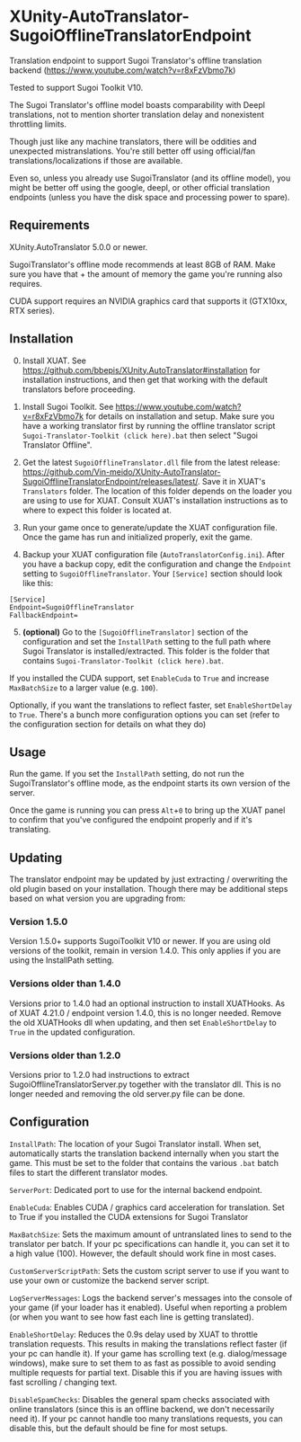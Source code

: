 # XUnity-AutoTranslator-SugoiOfflineTranslatorEndpoint

Translation endpoint to support Sugoi Translator's offline translation backend (https://www.youtube.com/watch?v=r8xFzVbmo7k)

Tested to support Sugoi Toolkit V10.

The Sugoi Translator's offline model boasts comparability with Deepl translations, not to mention shorter translation delay and nonexistent throttling limits.

Though just like any machine translators, there will be oddities and unexpected mistranslations. You're still better off using official/fan translations/localizations if those are available.

Even so, unless you already use SugoiTranslator (and its offline model), you might be better off using the google, deepl, or other official translation endpoints (unless you have the disk space and processing power to spare).


## Requirements

XUnity.AutoTranslator 5.0.0 or newer.

SugoiTranslator's offline mode recommends at least 8GB of RAM. Make sure you have that + the amount of memory the game you're running also requires.

CUDA support requires an NVIDIA graphics card that supports it (GTX10xx, RTX series).


## Installation

0. Install XUAT. See https://github.com/bbepis/XUnity.AutoTranslator#installation for installation instructions, and then get that working with the default translators before proceeding.

1. Install Sugoi Toolkit. See https://www.youtube.com/watch?v=r8xFzVbmo7k for details on installation and setup. Make sure you have a working translator first by running the offline translator script `Sugoi-Translator-Toolkit (click here).bat` then select "Sugoi Translator Offline".

2. Get the latest `SugoiOfflineTranslator.dll` file from the latest release: https://github.com/Vin-meido/XUnity-AutoTranslator-SugoiOfflineTranslatorEndpoint/releases/latest/. Save it in XUAT's `Translators` folder. The location of this folder depends on the loader you are using to use for XUAT. Consult XUAT's installation instructions as to where to expect this folder is located at.

3. Run your game once to generate/update the XUAT configuration file. Once the game has run and initialized properly, exit the game.

4. Backup your XUAT configuration file (`AutoTranslatorConfig.ini`). After you have a backup copy, edit the configuration and change the `Endpoint` setting to `SugoiOfflineTranslator`.  Your `[Service]` section should look like this:
```
[Service]
Endpoint=SugoiOfflineTranslator
FallbackEndpoint=
```

5. **(optional)** Go to the `[SugoiOfflineTranslator]` section of the configuration and set the `InstallPath` setting to the full path where Sugoi Translator is installed/extracted.  This folder is the folder that contains `Sugoi-Translator-Toolkit (click here).bat`.

If you installed the CUDA support, set `EnableCuda` to `True` and increase `MaxBatchSize` to a larger value (e.g. `100`).

Optionally, if you want the translations to reflect faster, set `EnableShortDelay` to `True`. There's a bunch more configuration options you can set (refer to the configuration section for details on what they do)


## Usage

Run the game. If you set the `InstallPath` setting, do not run the SugoiTranslator's offline mode, as the endpoint starts its own version of the server.

Once the game is running you can press `Alt`+`0` to bring up the XUAT panel to confirm that you've configured the endpoint properly and if it's translating.


## Updating

The translator endpoint may be updated by just extracting / overwriting the old plugin based on your installation. Though there may be additional steps based on what version you are upgrading from:

### Version 1.5.0

Version 1.5.0+ supports SugoiToolkit V10 or newer. If you are using old versions of the toolkit, remain in version 1.4.0. This only applies if you are using the InstallPath setting.

### Versions older than 1.4.0

Versions prior to 1.4.0 had an optional instruction to install XUATHooks. As of XUAT 4.21.0 / endpoint version 1.4.0, this is no longer needed. Remove the old XUATHooks dll when updating, and then set `EnableShortDelay` to `True` in the updated configuration.

### Versions older than 1.2.0

Versions prior to 1.2.0 had instructions to extract SugoiOfflineTranslatorServer.py together with the translator dll. This is no longer needed and removing the old server.py file can be done.


## Configuration

`InstallPath`: The location of your Sugoi Translator install. When set, automatically starts the translation backend internally when you start the game. This must be set to the folder that contains the various `.bat` batch files to start the different translator modes.

`ServerPort`: Dedicated port to use for the internal backend endpoint.

`EnableCuda`: Enables CUDA / graphics card acceleration for translation. Set to True if you installed the CUDA extensions for Sugoi Translator

`MaxBatchSize`: Sets the maximum amount of untranslated lines to send to the translator per batch. If your pc specifications can handle it, you can set it to a high value (100). However, the default should work fine in most cases.

`CustomServerScriptPath`: Sets the custom script server to use if you want to use your own or customize the backend server script.

`LogServerMessages`: Logs the backend server's messages into the console of your game (if your loader has it enabled). Useful when reporting a problem (or when you want to see how fast each line is getting translated).

`EnableShortDelay`: Reduces the 0.9s delay used by XUAT to throttle translation requests. This results in making the translations reflect faster (if your pc can handle it). If your game has scrolling text (e.g. dialog/message windows), make sure to set them to as fast as possible to avoid sending multiple requests for partial text. Disable this if you are having issues with fast scrolling / changing text.

`DisableSpamChecks`: Disables the general spam checks associated with online translators (since this is an offline backend, we don't necessarily need it). If your pc cannot handle too many translations requests, you can disable this, but the default should be fine for most setups.
